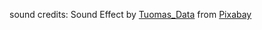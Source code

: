sound credits: Sound Effect by [Tuomas_Data](https://pixabay.com/users/tuomas_data-40753689/?utm_source=link-attribution&utm_medium=referral&utm_campaign=music&utm_content=199828) from [Pixabay](https://pixabay.com//?utm_source=link-attribution&utm_medium=referral&utm_campaign=music&utm_content=199828)